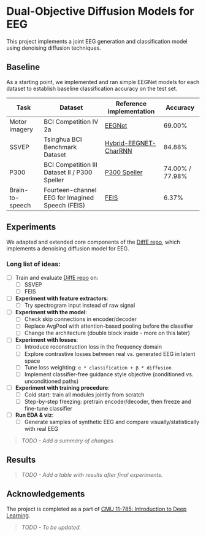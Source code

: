 # Dual-Objective Diffusion Models for EEG

This project implements a joint EEG generation and classification model using denoising diffusion techniques. 
## Baseline

As a starting point, we implemented and ran simple EEGNet models for each dataset to establish baseline classification accuracy on the test set.  

| Task            | Dataset                                         | Reference implementation                                                                 | Accuracy |
|-----------------|--------------------------------------------------|-------------------------------------------------------------------------------------------|----------|
| Motor imagery   | BCI Competition IV 2a                            | [EEGNet](https://github.com/amrzhd/EEGNet/)                                             | 69.00%   |
| SSVEP           | Tsinghua BCI Benchmark Dataset                   | [Hybrid-EEGNET-CharRNN](https://github.com/kkipngenokoech/Hybrid-EEGNET-CharRNN-predictor) | 84.88%   |
| P300            | BCI Competition III Dataset II / P300 Speller    | [P300 Speller](https://github.com/Manucar/p300-speller)                                  | 74.00% / 77.98% |
| Brain-to-speech | Fourteen-channel EEG for Imagined Speech (FEIS)  | [FEIS](https://github.com/scottwellington/FEIS/tree/main)                  | 6.37%    |

## Experiments 

We adapted and extended core components of the [DiffE repo](https://github.com/yorgoon/DiffE), which implements a denoising diffusion model for EEG. 

### Long list of ideas:

- [ ] Train and evaluate [DiffE repo](https://github.com/yorgoon/DiffE) on: 
  - [ ] SSVEP
  - [ ] FEIS
- [ ] **Experiment with feature extractors**: 
  - [ ] Try spectrogram input instead of raw signal
- [ ] **Experiment with the model**: 
  - [ ] Check skip connections in encoder/decoder
  - [ ] Replace AvgPool with attention-based pooling before the classifier
  - [ ] Change the architecture (double block inside - more on this later)
- [ ] **Experiment with losses**:
  - [ ] Introduce reconstruction loss in the frequency domain
  - [ ] Explore contrastive losses between real vs. generated EEG in latent space
  - [ ] Tune loss weighting: `α * classification + β * diffusion`
  - [ ] Implement classifier-free guidance style objective (conditioned vs. unconditioned paths)
- [ ] **Experiment with training procedure**:
  - [ ] Cold start: train all modules jointly from scratch
  - [ ] Step-by-step freezing: pretrain encoder/decoder, then freeze and fine-tune classifier
- [ ] **Run EDA & viz**:
  - [ ] Generate samples of synthetic EEG and compare visually/statistically with real EEG  

> *TODO - Add a summary of changes.*

## Results

> *TODO - Add a table with results after final experiments.*
  
## Acknowledgements

The project is completed as a part of [CMU 11-785: Introduction to Deep Learning](https://deeplearning.cs.cmu.edu/S25/index.html).

> *TODO - To be updated.*
